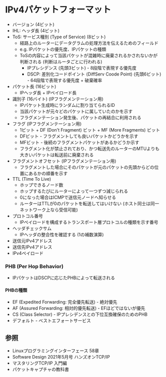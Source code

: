# IPv4パケットフォーマット
- バージョン (4ビット)
- IHL: ヘッダ長 (4ビット)
- ToS: サービス種別 (Type of Service) (8ビット)
  - 経路上のルーターにデータグラムの処理方法を伝えるためのフィールド
  - e.g. IPパケットの優先度、IPパケットの種類
  - ToSの内容によって当該パケットが混雑時に廃棄されるかされないかが判断される (判断はルータごとに行われる)
    - IPプレシデンス (先頭3ビット) - 8段階で表現する優先度
    - DSCP: 差別化コードポイント (DiffServ Coode Point) (先頭6ビット) - 64段階で表現する優先度 + 破棄確率
- パケット長 (16ビット)
  - IPヘッダ長 + IPペイロード長
- 識別子 (16バイト) (IPフラグメンテーション用)
  - IPパケット生成時にランダムに割り当てられるID
  - 当該パケットが元々どのパケットに属していたのかを示す
  - フラグメンテーション発生後、パケットの再結合に利用される
- フラグ (IPフラグメンテーション用)
  - 1ビット + DF (Don't Fragment) ビット + MF (More Fragments) ビット
  - DFビット - フラグメントしても良いパケットかどうかを示す
  - MFビット - 後続のフラグメントパケットがあるかどうか示す
  - フラグメント化が禁止されており、かつ転送先のルーターのMTUよりも大きいパケットは転送前に廃棄される
- フラグメントオフセット (IPフラグメンテーション用)
  - フラグメントした場合にそのパケットが元のパケットの先頭からどの位置にあるかの順番を示す
- TTL (Time To Live)
  - ホップできるノード数
  - ホップするたびにルーターによって一つずつ減じられる
  - 0になった場合はICMPで送信元ノードへ知らせる
  - ルーターはTTLが0のパケットを転送してはいけない (ホスト同士は同一ネットワーク上なら受信可能)
- プロトコル番号
  - IPペイロードを構成するトランスポート層プロトコルの種類を示す番号
- ヘッダチェックサム
  - IPヘッダの整合性を確認する (1の補数演算)
- 送信元IPv4アドレス
- 送信先IPv4アドレス
- IPv4ペイロード

### PHB (Per Hop Behavior)
- IPパケットはDSCPに応じたPHBによって転送される

#### PHBの種類
- EF (Expedited Forwarding: 完全優先転送) - 絶対優先
- AF (Assured Forwarding: 相対的優先転送) - EFほどではないが優先
- CS (Class Selector) - IPプレシデンスとの下位互換確保のためのPHB
- デフォルト - ベストエフォートサービス

## 参照
- Linuxプログラミングインターフェース 58章
- Software Design 2021年5月号 ハンズオンTCP/IP
- マスタリングTCP/IP 入門編
- パケットキャプチャの教科書
